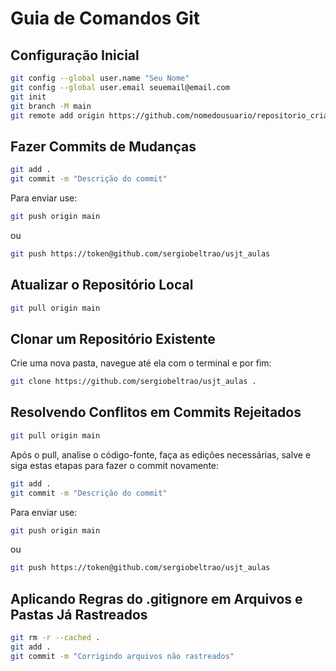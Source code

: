 # Guia de Comandos Git


## Configuração Inicial

```sh
git config --global user.name "Seu Nome"
git config --global user.email seuemail@email.com
git init
git branch -M main
git remote add origin https://github.com/nomedousuario/repositorio_criado.git
```

## Fazer Commits de Mudanças

```sh
git add .
git commit -m "Descrição do commit"
```
Para enviar use:
```sh
git push origin main
```
ou
```sh
git push https://token@github.com/sergiobeltrao/usjt_aulas
```

## Atualizar o Repositório Local

```sh
git pull origin main
```

## Clonar um Repositório Existente

Crie uma nova pasta, navegue até ela com o terminal e por fim:
```sh
git clone https://github.com/sergiobeltrao/usjt_aulas .
```


## Resolvendo Conflitos em Commits Rejeitados

```sh
git pull origin main
```

Após o pull, analise o código-fonte, faça as edições necessárias, salve e siga estas etapas para fazer o commit novamente:

```sh
git add .
git commit -m "Descrição do commit"
```
Para enviar use:
```sh
git push origin main
```
ou
```sh
git push https://token@github.com/sergiobeltrao/usjt_aulas
```

## Aplicando Regras do .gitignore em Arquivos e Pastas Já Rastreados

```sh
git rm -r --cached .
git add .
git commit -m "Corrigindo arquivos não rastreados"
```
